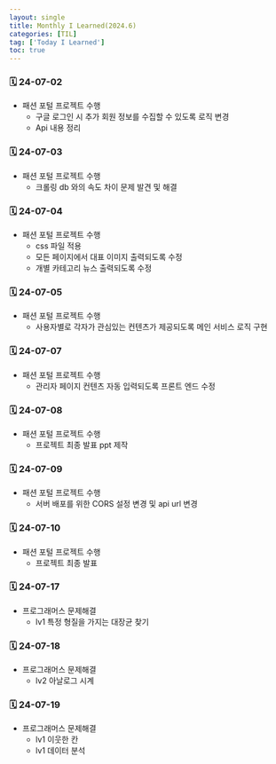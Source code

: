 ```yaml
---
layout: single
title: Monthly I Learned(2024.6)
categories: [TIL]
tag: ['Today I Learned']
toc: true
---
```



### 🗓️ 24-07-02

- 패션 포털 프로젝트 수행
    - 구글 로그인 시 추가 회원 정보를 수집할 수 있도록 로직 변경
    - Api 내용 정리

### 🗓️ 24-07-03

- 패션 포털 프로젝트 수행
    - 크롤링 db 와의 속도 차이 문제 발견 및 해결

### 🗓️ 24-07-04

- 패션 포털 프로젝트 수행
    - css 파일 적용
    - 모든 페이지에서 대표 이미지 출력되도록 수정
    - 개별 카테고리 뉴스 출력되도록 수정

### 🗓️ 24-07-05

- 패션 포털 프로젝트 수행
    - 사용자별로 각자가 관심있는 컨텐츠가 제공되도록 메인 서비스 로직 구현

### 🗓️ 24-07-07

- 패션 포털 프로젝트 수행
    - 관리자 페이지 컨텐츠 자동 입력되도록 프론트 엔드 수정

### 🗓️ 24-07-08

- 패션 포털 프로젝트 수행
    - 프로젝트 최종 발표 ppt 제작

### 🗓️ 24-07-09

- 패션 포털 프로젝트 수행
    - 서버 배포를 위한 CORS 설정 변경 및 api url 변경

### 🗓️ 24-07-10

- 패션 포털 프로젝트 수행
    - 프로젝트 최종 발표

### 🗓️ 24-07-17

- 프로그래머스 문제해결
    - lv1 특정 형질을 가지는 대장균 찾기

### 🗓️ 24-07-18

- 프로그래머스 문제해결
    - lv2 아날로그 시계

### 🗓️ 24-07-19

- 프로그래머스 문제해결
    - lv1 이웃한 칸
    - lv1 데이터 분석